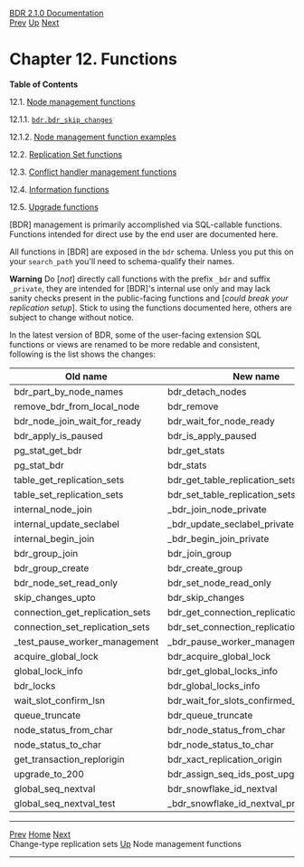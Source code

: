   [BDR 2.1.0 Documentation](README.md)                                                                                          
  [Prev](replication-sets-changetype.md "Change-type replication sets")   [Up](manual.md)        [Next](functions-node-mgmt.md "Node management functions")  


# Chapter 12. Functions

**Table of Contents**

12.1. [Node management functions](functions-node-mgmt.md)

12.1.1.
[`bdr.bdr_skip_changes`](functions-node-mgmt.md#FUNCTION-BDR-SKIP-CHANGES)

12.1.2. [Node management function
examples](functions-node-mgmt.md#FUNCTIONS-NODE-MGMT-EXAMPLES)

12.2. [Replication Set functions](functions-replication-sets.md)

12.3. [Conflict handler management
functions](functions-conflict-handlers.md)

12.4. [Information functions](functions-information.md)

12.5. [Upgrade functions](functions-upgrade.md)

[BDR] management is primarily accomplished via
SQL-callable functions. Functions intended for direct use by the end
user are documented here.

All functions in [BDR] are exposed in the `bdr`
schema. Unless you put this on your `search_path` you\'ll need
to schema-qualify their names.

  **Warning**
  Do [*not*] directly call functions with the prefix `_bdr` and suffix `_private`, they are intended for [BDR]\'s internal use only and may lack sanity checks present in the public-facing functions and [*could break your replication setup*]. Stick to using the functions documented here, others are subject to change without notice.

In the latest version of BDR, some of the user-facing extension SQL functions or views are renamed to be more redable and consistent, following is the list shows the changes:

| Old name                        | New name                               |
|---------------------------------|----------------------------------------|
| bdr_part_by_node_names          | bdr_detach_nodes                       |
| remove_bdr_from_local_node      | bdr_remove                             |
| bdr_node_join_wait_for_ready    | bdr_wait_for_node_ready                |
| bdr_apply_is_paused             | bdr_is_apply_paused                    |
| pg_stat_get_bdr                 | bdr_get_stats                          |
| pg_stat_bdr                     | bdr_stats                              |
| table_get_replication_sets      | bdr_get_table_replication_sets         |
| table_set_replication_sets      | bdr_set_table_replication_sets         |
| internal_node_join              | _bdr_join_node_private                 |
| internal_update_seclabel        | _bdr_update_seclabel_private           |
| internal_begin_join             | _bdr_begin_join_private                |
| bdr_group_join                  | bdr_join_group                         |
| bdr_group_create                | bdr_create_group                       |
| bdr_node_set_read_only          | bdr_set_node_read_only                 |
| skip_changes_upto               | bdr_skip_changes                       |
| connection_get_replication_sets | bdr_get_connection_replication_sets    |
| connection_set_replication_sets | bdr_set_connection_replication_sets    |
| _test_pause_worker_management   | _bdr_pause_worker_management_private   |
| acquire_global_lock             | bdr_acquire_global_lock                |
| global_lock_info                | bdr_get_global_locks_info              |
| bdr_locks                       | bdr_global_locks_info              |
| wait_slot_confirm_lsn           | bdr_wait_for_slots_confirmed_flush_lsn |
| queue_truncate                  | bdr_queue_truncate                     |
| node_status_from_char           | bdr_node_status_from_char              |
| node_status_to_char             | bdr_node_status_to_char                |
| get_transaction_replorigin      | bdr_xact_replication_origin            |
| upgrade_to_200                  | bdr_assign_seq_ids_post_upgrade        |
| global_seq_nextval              | bdr_snowflake_id_nextval               |
| global_seq_nextval_test         | _bdr_snowflake_id_nextval_private      |

  --------------------------------------------------------- ----------------------------------- -------------------------------------------------
  [Prev](replication-sets-changetype.md)    [Home](README.md)    [Next](functions-node-mgmt.md)  
  Change-type replication sets                               [Up](manual.md)                           Node management functions
  --------------------------------------------------------- ----------------------------------- -------------------------------------------------
